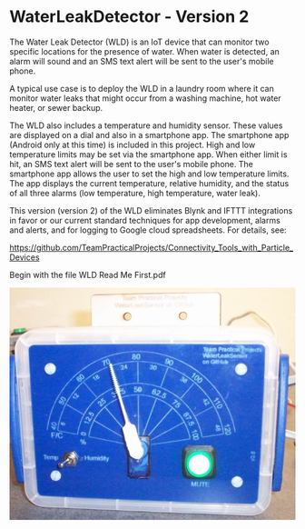 # WaterLeakDetector - Version 2
The Water Leak Detector (WLD) is an IoT device that can monitor two specific locations for the presence of water. 
When water is detected, an alarm will sound and an SMS text alert will be sent to the user's mobile phone. 

A typical use case is to deploy the WLD in a laundry room where it can monitor water leaks that might occur from a washing machine, 
hot water heater, or sewer backup.

The WLD also includes a temperature and humidity sensor. These values are displayed on a dial and also in a smartphone app.  The
smartphone app (Android only at this time) is included in this project.  High and low temperature limits may be set via the smartphone
app.  When either limit is hit, an SMS text alert will be sent to the user's mobile phone.  The smartphone app allows the user to set the
high and low temperature limits.  The app displays the current temperature, relative humidity, and the status of all three alarms (low
temperature, high temperature, water leak).

This version (version 2) of the WLD eliminates Blynk and IFTTT integrations in favor or our current standard techniques for app development,
alarms and alerts, and for logging to Google cloud spreadsheets.  For details, see: 

https://github.com/TeamPracticalProjects/Connectivity_Tools_with_Particle_Devices

Begin with the file WLD Read Me First.pdf

![front view completed project](Photos/Finished%20pointerB.JPG?raw=true "Completed Project")

